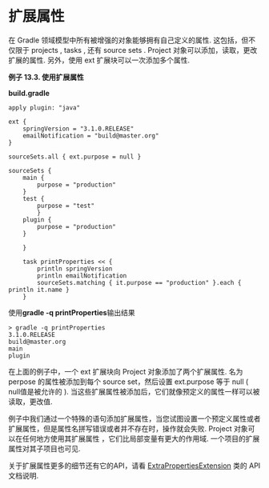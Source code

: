 # 扩展属性
在 Gradle 领域模型中所有被增强的对象能够拥有自己定义的属性. 这包括，但不仅限于 projects , tasks , 还有 source sets . Project 对象可以添加，读取，更改扩展的属性. 另外，使用 ext 扩展块可以一次添加多个属性.

**例子 13.3. 使用扩展属性**

**build.gradle**

    apply plugin: "java"

    ext {
        springVersion = "3.1.0.RELEASE"
        emailNotification = "build@master.org"
    }

    sourceSets.all { ext.purpose = null }

    sourceSets {
        main {
            purpose = "production"
        }
        test {
            purpose = "test"
            }
        plugin {
            purpose = "production"
        }

        }

        task printProperties << {
            println springVersion
            println emailNotification
            sourceSets.matching { it.purpose == "production" }.each { println it.name }
        }

使用**gradle -q printProperties**输出结果

    > gradle -q printProperties
    3.1.0.RELEASE
    build@master.org
    main
    plugin

在上面的例子中，一个 ext 扩展块向 Project 对象添加了两个扩展属性. 名为 perpose 的属性被添加到每个 source set，然后设置 ext.purpose 等于 null ( null值是被允许的 ). 当这些扩展属性被添加后，它们就像预定义的属性一样可以被读取，更改值.

例子中我们通过一个特殊的语句添加扩展属性，当您试图设置一个预定义属性或者扩展属性，但是属性名拼写错误或者并不存在时，操作就会失败. Project 对象可以在任何地方使用其扩展属性 ，它们比局部变量有更大的作用域. 一个项目的扩展属性对其子项目也可见.

关于扩展属性更多的细节还有它的API，请看 [ExtraPropertiesExtension](http://gradle.org/docs/current/dsl/org.gradle.api.plugins.ExtraPropertiesExtension.html) 类的 API 文档说明.







